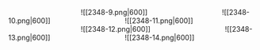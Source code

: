 $\hspace{4cm}$![[2348-9.png|600]]
$\hspace{4cm}$![[2348-10.png|600]]
$\hspace{4cm}$![[2348-11.png|600]]
$\hspace{4cm}$![[2348-12.png|600]]
$\hspace{4cm}$![[2348-13.png|600]]
$\hspace{4cm}$![[2348-14.png|600]]

